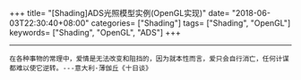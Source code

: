 +++
title= "[Shading]ADS光照模型实例(OpenGL实现)"
date= "2018-06-03T22:30:40+08:00"
categories= ["Shading"]
tags= ["Shading", "OpenGL"]
keywords= ["Shading", "OpenGL", "ADS"]
+++



***
`在各种事物的常理中，爱情是无法改变和阻挡的，因为就本性而言，爱只会自行消亡，任何计谋都难以使它逆转。---意大利·薄伽丘《十日谈》`
